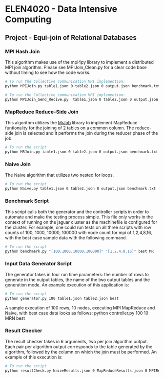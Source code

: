 # ELEN4020 - Data Intensive Computing
## Project - Equi-join of Relational Databases

### MPI Hash Join 
This algorithm makes use of the mpi4py library to implement a distributed MPI join algorithm. Please see MPIJoin_Clean.py for a clear code base without timing to see how the code works.
```bash
# To run the Collective communication MPI implemention:
python MPIJoin.py table1.json 0 table2.json 0 output.json benchmark.txt

# To run the Collective communication MPI implemention:
python MPIJoin_Send_Recive.py  table1.json 0 table2.json 0 output.json benchmark.txt
```
### MapReduce Reduce-Side Join
This algorithm utilizes the [MrJob](https://github.com/Yelp/mrjob) library to implement MapReduce funtionality for the joining of 2 tables on a common column. The reduce-side join is selected and it performs the join during the reducer phase of the job. 

```bash
# To run the script
python MRJoin.py table1.json 0 table2.json 0 output.json benchmark.txt
```

### Naive Join
The Naive algorithm that utilizes two nested for loops.

```bash
# To run the script
python Naive.py table1.json 0 table2.json 0 output.json benchmark.txt
```


### Benchmark Script
This script calls both the generator and the controller scripts in order to automate and make the testing process simple. This file only works in the context of running on the jaguar cluster as the machinefile is configured for the cluster. For example, one could run tests on all three scripts with row counts of 100, 1000, 10000, 100000 with node count for mpi of 1,2,4,8,16, with the best case sample data with the following command. 

```bash
# To run the script
python benchmark.py "[100,1000,10000,100000]" "[1,2,4,8,16]" best MR
```
### Input Data Generator Script

The generator takes in four run time parameters: the number of rows to generate in the output tables, the name of the two output tables and the generation mode. An example execution of this application is:

```bash
# To run the script
python generator.py 100 table1.json table2.json best
```
A sample execution of 100 rows, 10 nodes, executing MPI MapReduce and Naive, with best case data looks as follows:
python controller.py 100 10 MRN best


### Result Checker

The result checker takes in 6 arguments, two per join algorithm output. Each pair per algorithm output corresponds to the table generated by the algorithm, followed by the column on which the join must be performed. An example of this execution is:
```bash
# To run the script
python resultCheck.py NaiveResults.json 0 MapReduceResults.json 0 MPIResults.json 0
```
